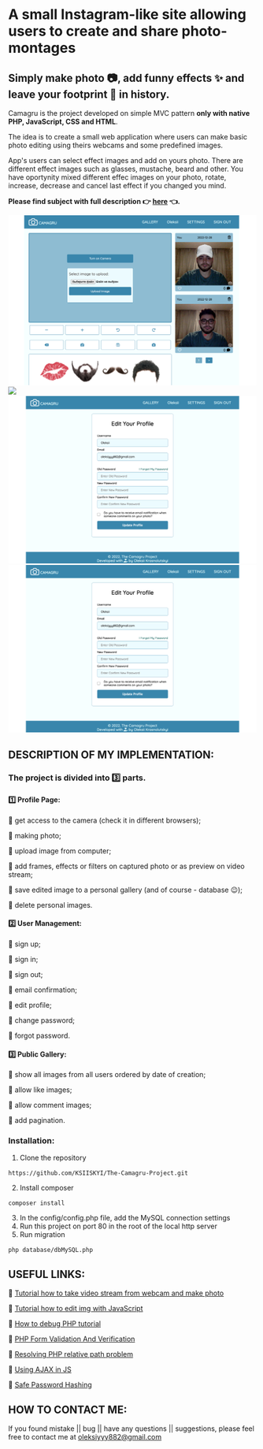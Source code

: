 # A small Instagram-like site allowing users to create and share photo-montages
## Simply make photo :camera:, add funny effects :sparkles: and leave your footprint :feet: in history.

Camagru is the project developed on simple MVC pattern  **only with native PHP, JavaScript, CSS and HTML**.

The idea is to create a small web application where users can make basic photo editing using theirs webcams and some predefined images.

App's users can select effect images and add on yours photo.
There are different effect images such as glasses, mustache, beard and other. You have oportynity mixed different effec images on your photo, rotate, increase, decrease and cancel last effect if you changed you mind.

**Please find subject with full description :point_right: [here](camagru.en.pdf) :point_left:.**

<img src="screenshots/screenshot1.png">

<img src="screenshots/screenshot2.png">

<img src="screenshots/screenshot3.png">

<img src="screenshots/screenshot3.png">

## DESCRIPTION OF MY IMPLEMENTATION:

### The project is divided into :three: parts.

#### :one: Profile Page:

:large_orange_diamond:  get access to the camera (check it in different browsers);
 
:large_orange_diamond:  making photo;
 
:large_orange_diamond:  upload image from computer;
 
:large_orange_diamond:  add frames, effects or filters on captured photo or as preview on video stream;
 
:large_orange_diamond:  save edited image to a personal gallery (and of course - database :wink:);
 
:large_orange_diamond:  delete personal images.
 
#### :two: User Management:

:large_orange_diamond:  sign up;
 
:large_orange_diamond:  sign in;
 
:large_orange_diamond:  sign out;
 
:large_orange_diamond:  email confirmation;
 
:large_orange_diamond:  edit profile;
 
:large_orange_diamond:  change password;
 
:large_orange_diamond:  forgot password.
 
#### :three: Public Gallery:

:large_orange_diamond:  show all images from all users ordered by date of creation;
 
:large_orange_diamond:  allow like images;
 
:large_orange_diamond:  allow comment images;
 
:large_orange_diamond:  add pagination.

### Installation:
1. Clone the repository
```
https://github.com/KSIISKYI/The-Camagru-Project.git
```

2. Install composer 
```
composer install
```
3. In the config/config.php file, add the MySQL connection settings 
4. Run this project on port 80 in the root of the local http server
5. Run migration 
```
php database/dbMySQL.php
```

## USEFUL LINKS:

:large_blue_diamond:  [Tutorial how to take video stream from webcam and make photo](https://developer.mozilla.org/en-US/docs/Web/API/WebRTC_API/Taking_still_photos)

:large_blue_diamond:  [Tutorial how to edit img with JavaScript](https://developer.mozilla.org/en-US/docs/Web/API/Canvas_API/Tutorial/Using_images)

:large_blue_diamond:  [How to debug PHP tutorial](http://blog.teamtreehouse.com/how-to-debug-in-php)

:large_blue_diamond:  [PHP Form Validation And Verification](https://www.phpjabbers.com/php-validation-and-verification-php27.html)

:large_blue_diamond:  [Resolving PHP relative path problem](http://yagudaev.com/posts/resolving-php-relative-path-problem/)

:large_blue_diamond:  [Using AJAX in JS](https://developer.mozilla.org/en/docs/Web/API/Fetch_API/Using_Fetch)

:large_blue_diamond:  [Safe Password Hashing](http://php.net/manual/en/faq.passwords.php)

## HOW TO CONTACT ME:

If you found mistake || bug || have any questions || suggestions, please feel free to contact me at
oleksiyyy882@gmail.com
